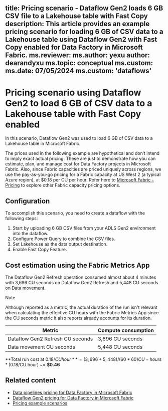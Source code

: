 title: Pricing scenario - Dataflow Gen2 loads 6 GB CSV file to a Lakehouse table with Fast Copy
description: This article provides an example pricing scenario for loading 6 GB of CSV data to a Lakehouse table using Dataflow Gen2 with Fast Copy enabled for Data Factory in Microsoft Fabric.
ms.reviewer: 
ms.author: yexu
author: dearandyxu
ms.topic: conceptual
ms.custom:
ms.date: 07/05/2024
ms.custom: 'dataflows'
---

# Pricing scenario using Dataflow Gen2 to load 6 GB of CSV data to a Lakehouse table with Fast Copy enabled

In this scenario, Dataflow Gen2 was used to load 6 GB of CSV data to a Lakehouse table in Microsoft Fabric.

The prices used in the following example are hypothetical and don’t intend to imply exact actual pricing. These are just to demonstrate how you can estimate, plan, and manage cost for Data Factory projects in Microsoft Fabric. Also, since Fabric capacities are priced uniquely across regions, we use the pay-as-you-go pricing for a Fabric capacity at US West 2 (a typical Azure region), at $0.18 per CU per hour. Refer here to [Microsoft Fabric - Pricing](https://azure.microsoft.com/pricing/details/microsoft-fabric/) to explore other Fabric capacity pricing options.

## Configuration

To accomplish this scenario, you need to create a dataflow with the following steps:

1. Start by uploading 6 GB CSV files from your ADLS Gen2 environment into the dataflow.
1. Configure Power Query to combine the CSV files. 
1. Set Lakehouse as the data output destination.
1. Enable Fast Copy Feature.


## Cost estimation using the Fabric Metrics App

The Dataflow Gen2 Refresh operation consumed almost about 4 minutes with 3,696 CU seconds on Dataflow Gen2 Refresh and 5,448 CU seconds on Data movement.

> [!NOTE]
> Although reported as a metric, the actual duration of the run isn't relevant when calculating the effective CU hours with the Fabric Metrics App since the CU seconds metric it also reports already accounts for its duration.

|Metric  |Compute consumption  |
|---------|---------|
|Dataflow Gen2 Refresh CU seconds    | 3,696 CU seconds        |
|Data movement CU seconds     | 5,448 CU seconds        |

**Total run cost at $0.18/CU hour** = (3,696 + 5,448) / (60*60) CU-hours * ($0.18/CU hour) ~= **$0.46**

## Related content

- [Data pipelines pricing for Data Factory in Microsoft Fabric](pricing-pipelines.md)
- [Dataflow Gen2 pricing for Data Factory in Microsoft Fabric](pricing-dataflows-gen2.md)
- [Pricing example scenarios](pricing-overview.md#pricing-examples)
